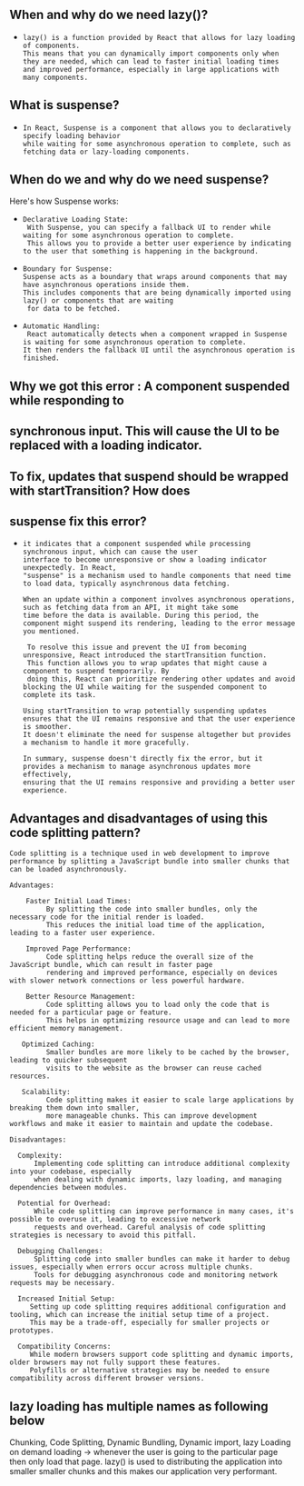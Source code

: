 ## When and why do we need lazy()?
   
 -     lazy() is a function provided by React that allows for lazy loading of components.
       This means that you can dynamically import components only when they are needed, which can lead to faster initial loading times 
       and improved performance, especially in large applications with many components.


## What is suspense?

 -     In React, Suspense is a component that allows you to declaratively specify loading behavior
       while waiting for some asynchronous operation to complete, such as fetching data or lazy-loading components.


## When do we and why do we need suspense?

Here's how Suspense works:

-     Declarative Loading State:
       With Suspense, you can specify a fallback UI to render while waiting for some asynchronous operation to complete.
       This allows you to provide a better user experience by indicating to the user that something is happening in the background.

-     Boundary for Suspense:
      Suspense acts as a boundary that wraps around components that may have asynchronous operations inside them.
      This includes components that are being dynamically imported using lazy() or components that are waiting 
       for data to be fetched.

-     Automatic Handling:
       React automatically detects when a component wrapped in Suspense is waiting for some asynchronous operation to complete.
      It then renders the fallback UI until the asynchronous operation is finished.



## Why we got this error : A component suspended while responding to
## synchronous input. This will cause the UI to be replaced with a loading indicator.
## To fix, updates that suspend should be wrapped with startTransition? How does
## suspense fix this error?

-     it indicates that a component suspended while processing synchronous input, which can cause the user
      interface to become unresponsive or show a loading indicator unexpectedly. In React,
      "suspense" is a mechanism used to handle components that need time to load data, typically asynchronous data fetching.

      When an update within a component involves asynchronous operations, such as fetching data from an API, it might take some
      time before the data is available. During this period, the component might suspend its rendering, leading to the error message you mentioned.
  
       To resolve this issue and prevent the UI from becoming unresponsive, React introduced the startTransition function.
       This function allows you to wrap updates that might cause a component to suspend temporarily. By 
       doing this, React can prioritize rendering other updates and avoid blocking the UI while waiting for the suspended component to complete its task.

      Using startTransition to wrap potentially suspending updates ensures that the UI remains responsive and that the user experience is smoother.
      It doesn't eliminate the need for suspense altogether but provides a mechanism to handle it more gracefully.

      In summary, suspense doesn't directly fix the error, but it provides a mechanism to manage asynchronous updates more effectively,
      ensuring that the UI remains responsive and providing a better user experience.



## Advantages and disadvantages of using this code splitting pattern?
     
    Code splitting is a technique used in web development to improve performance by splitting a JavaScript bundle into smaller chunks that can be loaded asynchronously.
    
    Advantages:
        
        Faster Initial Load Times: 
             By splitting the code into smaller bundles, only the necessary code for the initial render is loaded. 
             This reduces the initial load time of the application, leading to a faster user experience.

        Improved Page Performance:
             Code splitting helps reduce the overall size of the JavaScript bundle, which can result in faster page 
             rendering and improved performance, especially on devices with slower network connections or less powerful hardware.

        Better Resource Management:
             Code splitting allows you to load only the code that is needed for a particular page or feature. 
             This helps in optimizing resource usage and can lead to more efficient memory management.

       Optimized Caching: 
             Smaller bundles are more likely to be cached by the browser, leading to quicker subsequent 
             visits to the website as the browser can reuse cached resources.

       Scalability: 
             Code splitting makes it easier to scale large applications by breaking them down into smaller, 
             more manageable chunks. This can improve development workflows and make it easier to maintain and update the codebase.

    Disadvantages:

      Complexity:
          Implementing code splitting can introduce additional complexity into your codebase, especially 
          when dealing with dynamic imports, lazy loading, and managing dependencies between modules.

      Potential for Overhead: 
          While code splitting can improve performance in many cases, it's possible to overuse it, leading to excessive network 
          requests and overhead. Careful analysis of code splitting strategies is necessary to avoid this pitfall.

      Debugging Challenges: 
          Splitting code into smaller bundles can make it harder to debug issues, especially when errors occur across multiple chunks. 
          Tools for debugging asynchronous code and monitoring network requests may be necessary.

      Increased Initial Setup: 
         Setting up code splitting requires additional configuration and tooling, which can increase the initial setup time of a project.
         This may be a trade-off, especially for smaller projects or prototypes.

      Compatibility Concerns:
         While modern browsers support code splitting and dynamic imports, older browsers may not fully support these features.
         Polyfills or alternative strategies may be needed to ensure compatibility across different browser versions.



## lazy loading has  multiple names as following below
Chunking,
Code Splitting,
Dynamic Bundling,
Dynamic import,
lazy Loading
on demand loading -> whenever the user is going to the particular page then only load that page.
lazy() is used to distributing the application into smaller smaller chunks and this makes our application very performant.
